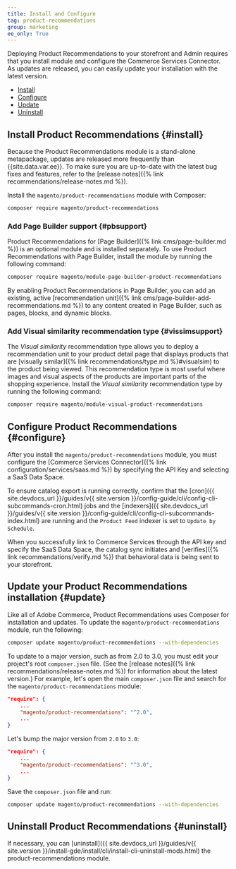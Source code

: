 ```yaml
---
title: Install and Configure
tag: product-recommendations
group: marketing
ee_only: True
---
```


Deploying Product Recommendations to your storefront and Admin requires that you install module and configure the Commerce Services Connector. As updates are released, you can easily update your installation with the latest version.

- [Install](#install)
- [Configure](#configure)
- [Update](#update)
- [Uninstall](#uninstall)

## Install Product Recommendations {#install}

Because the Product Recommendations module is a stand-alone metapackage, updates are released more frequently than {{site.data.var.ee}}. To make sure you are up-to-date with the latest bug fixes and features, refer to the [release notes]({% link recommendations/release-notes.md %}).

Install the `magento/product-recommendations` module with Composer:

   ```bash
   composer require magento/product-recommendations
   ```

### Add Page Builder support {#pbsupport}

Product Recommendations for [Page Builder]({% link cms/page-builder.md %}) is an optional module and is installed separately. To use Product Recommendations with Page Builder, install the module by running the following command:

```bash
composer require magento/module-page-builder-product-recommendations
```

By enabling Product Recommendations in Page Builder, you can add an existing, active [recommendation unit]({% link cms/page-builder-add-recommendations.md %}) to any content created in Page Builder, such as pages, blocks, and dynamic blocks.

### Add Visual similarity recommendation type {#vissimsupport}

The _Visual similarity_ recommendation type allows you to deploy a recommendation unit to your product detail page that displays products that are [visually similar]({% link recommendations/type.md %}#visualsim) to the product being viewed. This recommendation type is most useful where images and visual aspects of the products are important parts of the shopping experience. Install the _Visual similarity_ recommendation type by running the following command:

```bash
composer require magento/module-visual-product-recommendations
```
## Configure Product Recommendations {#configure}

After you install the `magento/product-recommendations` module, you must configure the [Commerce Services Connector]({% link configuration/services/saas.md %}) by specifying the API Key and selecting a SaaS Data Space.

To ensure catalog export is running correctly, confirm that the [cron]({{ site.devdocs_url }}/guides/v{{ site.version }}/config-guide/cli/config-cli-subcommands-cron.html) jobs and the [indexers]({{ site.devdocs_url }}/guides/v{{ site.version }}/config-guide/cli/config-cli-subcommands-index.html) are running and the `Product Feed` indexer is set to `Update by Schedule`.

When you successfully link to Commerce Services through the API key and specify the SaaS Data Space, the catalog sync initiates and [verifies]({% link recommendations/verify.md %}) that behavioral data is being sent to your storefront.

## Update your Product Recommendations installation {#update}

Like all of Adobe Commerce, Product Recommendations uses Composer for installation and updates. To update the `magento/product-recommendations` module, run the following:

```bash
composer update magento/product-recommendations --with-dependencies
```

To update to a major version, such as from 2.0 to 3.0, you must edit your project's root `composer.json` file. (See the [release notes]({% link recommendations/release-notes.md %}) for information about the latest version.) For example, let's open the main `composer.json` file and search for the `magento/product-recommendations` module:

```json
"require": {
    ...
    "magento/product-recommendations": "^2.0",
    ...
}
```

Let's bump the major version from `2.0` to `3.0`:

```json
"require": {
    ...
    "magento/product-recommendations": "^3.0",
    ...
}
```

Save the `composer.json` file and run:

```bash
composer update magento/product-recommendations --with-dependencies
```

## Uninstall Product Recommendations {#uninstall}

If necessary, you can [uninstall]({{ site.devdocs_url }}/guides/v{{ site.version }}/install-gde/install/cli/install-cli-uninstall-mods.html) the product-recommendations module.
